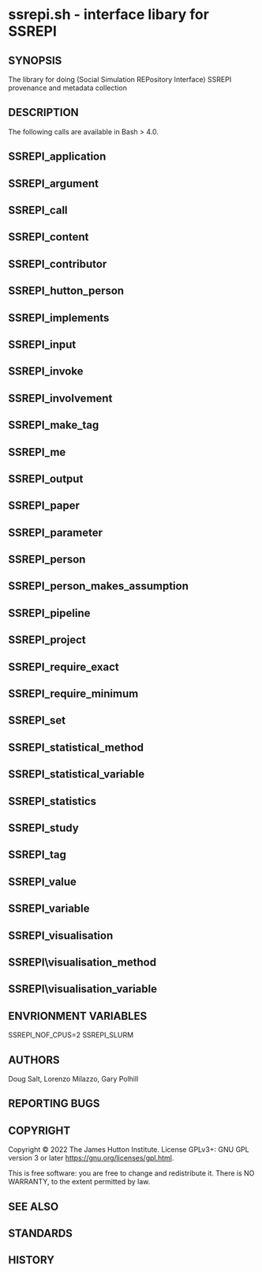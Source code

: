 # ssrepi.sh - interface libary for SSREPI

## SYNOPSIS

The library for doing (Social Simulation REPository Interface) SSREPI provenance and metadata collection

## DESCRIPTION

The following calls are available in Bash > 4.0.

## SSREPI\_application
## SSREPI\_argument
## SSREPI\_call
## SSREPI\_content
## SSREPI\_contributor
## SSREPI\_hutton\_person
## SSREPI\_implements
## SSREPI\_input
## SSREPI\_invoke
## SSREPI\_involvement
## SSREPI\_make\_tag
## SSREPI\_me
## SSREPI\_output
## SSREPI\_paper
## SSREPI\_parameter
## SSREPI\_person
## SSREPI\_person\_makes\_assumption
## SSREPI\_pipeline
## SSREPI\_project
## SSREPI\_require\_exact
## SSREPI\_require\_minimum
## SSREPI\_set
## SSREPI\_statistical\_method
## SSREPI\_statistical\_variable
## SSREPI\_statistics
## SSREPI\_study
## SSREPI\_tag
## SSREPI\_value
## SSREPI\_variable
## SSREPI\_visualisation
## SSREPI\visualisation\_method
## SSREPI\visualisation\_variable

## ENVRIONMENT VARIABLES

SSREPI\_NOF\_CPUS=2
SSREPI\_SLURM

## AUTHORS

Doug Salt, Lorenzo Milazzo, Gary Polhill

## REPORTING BUGS

## COPYRIGHT

Copyright © 2022 The James Hutton Institute.  License GPLv3+: GNU GPL version 3 or later <https://gnu.org/licenses/gpl.html>.

This is free software: you are free to change and redistribute it.  There is NO WARRANTY, to the extent permitted by law.

## SEE ALSO


## STANDARDS

## HISTORY



